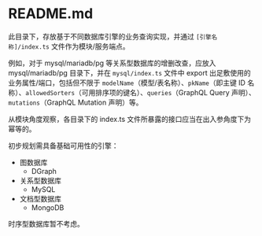 # README.md

此目录下，存放基于不同数据库引擎的业务查询实现，并通过 `[引擎名称]/index.ts` 文件作为模块/服务端点。

例如，对于 mysql/mariadb/pg 等关系型数据库的增删改查，应放入 mysql/mariadb/pg 目录下，并在 `mysql/index.ts` 文件中 export 出足敷使用的业务属性/端口，包括但不限于 `modelName`（模型/表名称）、`pkName`（即主键 ID 名称）、`allowedSorters`（可用排序项的键名）、`queries`（GraphQL Query 声明）、`mutations`（GraphQL Mutation 声明）等。

从模块角度观察，各目录下的 index.ts 文件所暴露的接口应当在出入参角度下为幂等的。

初步规划需具备基础可用性的引擎：

- 图数据库
  - DGraph
- 关系型数据库
  - MySQL
- 文档型数据库
  - MongoDB

时序型数据库暂不考虑。
